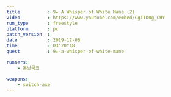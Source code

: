 ```yaml
---
title          : 9★ A Whisper of White Mane (2)
video          : https://www.youtube.com/embed/CgITD0g_CHY
run_type       : freestyle
platform       : pc
patch_version  :
date           : 2019-12-06
time           : 03'20"18
quest          : 9★-a-whisper-of-white-mane

runners:
    - 몬냥쿡크

weapons:
    - switch-axe
---
```

